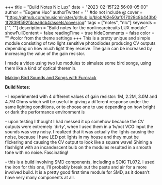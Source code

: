 +++
title = "Build Notes Nlc Lux"
date = "2023-02-15T22:56:09-05:00"
author = "Eugene Huo"
authorTwitter = "" #do not include @
cover = "https://github.com/musicminister/github.io/blob/62e50af017028c8b443b01f2839f592f4cea6cb4/assets/cover.jpg"
tags = ["notes", "nlc"]
keywords = ["", ""]
description = "Build notes for the nonlinearcircuits LUX module"
showFullContent = false
readingTime = true
hideComments = false
color = "" #color from the theme settings
+++
This is a pretty unique and simple module consisting of two light sensitive photodiodes producing CV outputs depending on how much light they receive. The gain can be increased by increasing the value of the gain resistor.

I made a video using two lux modules to simulate some bird songs, using them like a kind of optical theremin.

[Making Bird Sounds and Songs with Eurorack](https://youtu.be/6OflJaoHDFE)

**Build Notes:**

\- I experimented with 4 different values of gain resistor: 1M, 2.2M, 3.0M and 4.7M Ohms which will be useful in giving a different response under the same lighting conditions, or to choose one to use depending on how bright or dark the performance environment is

\- upon testing I thought I had messed it up somehow because the CV outputs were extremely 'dirty', when I used them in a 1v/oct VCO input the sounds was very noisy. I realized that it was actually the lights causing the noise, because I have LED pot lights in my house and they must be flickering and causing the CV output to look like a square wave! Shining a flashlight with an incandescent bulb on the modules resulted in a smooth tone with no noise. Fascinating!

\- this is a build involving SMD components, including a SOIC TL072. I used the iron for this one, I'll probably break out the paste and air for a more involved build. It is a pretty good first time module for SMD, as it doesn't have very many components at all.
